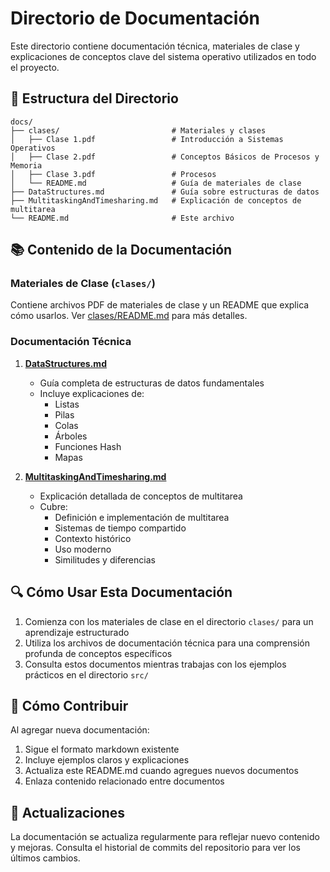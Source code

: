 # Directorio de Documentación

Este directorio contiene documentación técnica, materiales de clase y explicaciones de conceptos clave del sistema operativo utilizados en todo el proyecto.

## 📁 Estructura del Directorio

```
docs/
├── clases/                         # Materiales y clases
│   ├── Clase 1.pdf                 # Introducción a Sistemas Operativos
│   ├── Clase 2.pdf                 # Conceptos Básicos de Procesos y Memoria
│   ├── Clase 3.pdf                 # Procesos
│   └── README.md                   # Guía de materiales de clase
├── DataStructures.md               # Guía sobre estructuras de datos
├── MultitaskingAndTimesharing.md   # Explicación de conceptos de multitarea
└── README.md                       # Este archivo
```

## 📚 Contenido de la Documentación

### Materiales de Clase (`clases/`)

Contiene archivos PDF de materiales de clase y un README que explica cómo usarlos. Ver [clases/README.md](clases/README.md) para más detalles.

### Documentación Técnica

1. **[DataStructures.md](DataStructures.md)**

   - Guía completa de estructuras de datos fundamentales
   - Incluye explicaciones de:
     - Listas
     - Pilas
     - Colas
     - Árboles
     - Funciones Hash
     - Mapas

2. **[MultitaskingAndTimesharing.md](MultitaskingAndTimesharing.md)**
   - Explicación detallada de conceptos de multitarea
   - Cubre:
     - Definición e implementación de multitarea
     - Sistemas de tiempo compartido
     - Contexto histórico
     - Uso moderno
     - Similitudes y diferencias

## 🔍 Cómo Usar Esta Documentación

1. Comienza con los materiales de clase en el directorio `clases/` para un aprendizaje estructurado
2. Utiliza los archivos de documentación técnica para una comprensión profunda de conceptos específicos
3. Consulta estos documentos mientras trabajas con los ejemplos prácticos en el directorio `src/`

## 📝 Cómo Contribuir

Al agregar nueva documentación:

1. Sigue el formato markdown existente
2. Incluye ejemplos claros y explicaciones
3. Actualiza este README.md cuando agregues nuevos documentos
4. Enlaza contenido relacionado entre documentos

## 🔄 Actualizaciones

La documentación se actualiza regularmente para reflejar nuevo contenido y mejoras. Consulta el historial de commits del repositorio para ver los últimos cambios.
